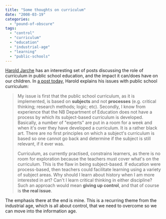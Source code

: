 ```yaml
---
title: "Some thoughts on curriculum"
date: "2008-03-19"
categories: 
  - "pound-of-obscure"
tags: 
  - "control"
  - "curriculum"
  - "education"
  - "industrial-age"
  - "learning"
  - "public-schools"
---
```


[Harold Jarche](http://www.jarche.com) has an interesting set of posts discussing the role of curriculum in public school education, and the impact it can/does have on our children. In [a post today](http://www.jarche.com/?p=1506 "Harold Jarche - On curriculum"), Harold explains his issues with public school curriculum:

> My issue is first that the public school curriculum, as it is implemented, is based on **subjects** and not **processes** (e.g. critical thinking; research methods; logic; etc). Secondly, I know from experience that the NB Department of Education does not have a process by which its subject-based curriculum is developed. Basically, a number of "experts" are put in a room for a week and when it's over they have developed a curriculum. It is a rather black art. There are no first principles on which a subject's curriculum is based so one cannot go back and determine if the subject is still relevant, if it ever was.
> 
> Curriculum, as currently practised, constrains learners, as there is no room for exploration because the teachers must cover what's on the curriculum. This is the flaw in being subject-based. If education were process-based, then teachers could facilitate learning using a variety of subject areas. Why should I learn about history when I am more interested in art? Can't I learn critical thinking in either discipline? Such an approach would mean **giving up control**, and that of course is **the real issue**.

The emphasis there at the end is mine. This is a recurring theme from the industrial age, which is all about control, that we need to overcome so we can move into the information age.
